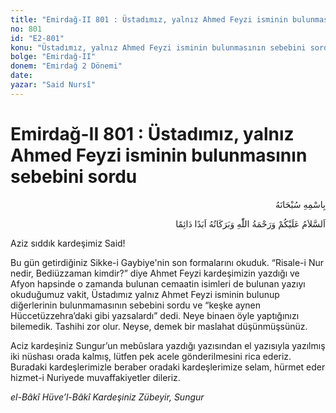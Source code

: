 ```yaml
---
title: "Emirdağ-II 801 : Üstadımız, yalnız Ahmed Feyzi isminin bulunmasının sebebini sordu"
no: 801
id: "E2-801"
konu: "Üstadımız, yalnız Ahmed Feyzi isminin bulunmasının sebebini sordu"
bolge: "Emirdağ-II"
donem: "Emirdağ 2 Dönemi"
date: 
yazar: "Said Nursî"
---
```


# Emirdağ-II 801 : Üstadımız, yalnız Ahmed Feyzi isminin bulunmasının sebebini sordu

<p class="arabic" dir="rtl" title="Meal: “Her türlü noksan sıfatlardan yüce olan Allah’ın adıyla.”">بِاسْمِهِ سُبْحَانَهُ</p>

<p class="arabic" dir="rtl" title="Meal: “Allah’ın selâmı, rahmeti ve bereketleri, ebedî ve dâimî olarak üzerinize olsun.”">اَلسَّلاَمُ عَلَيْكُمْ وَرَحْمَةُ اللّٰهِ وَبَرَكَاتُهُ اَبَدًا دَائِمًا</p>

Aziz sıddık kardeşimiz Said!

Bu gün getirdiğiniz Sikke-i Gaybiye'nin son formalarını okuduk. “Risale-i Nur nedir, Bediüzzaman kimdir?” diye Ahmet Feyzi kardeşimizin yazdığı ve Afyon hapsinde o zamanda bulunan cemaatin isimleri de bulunan yazıyı okuduğumuz vakit, Üstadımız yalnız Ahmet Feyzi isminin bulunup diğerlerinin bulunmamasının sebebini sordu ve “keşke aynen Hüccetüzzehra’daki gibi yazsalardı” dedi. Neye binaen öyle yaptığınızı bilemedik. Tashihi zor olur. Neyse, demek bir maslahat düşünmüşsünüz.

Aciz kardeşiniz Sungur’un mebûslara yazdığı yazısından el yazısıyla yazılmış iki nüshası orada kalmış, lütfen pek acele gönderilmesini rica ederiz. Buradaki kardeşlerimizle beraber oradaki kardeşlerimize selam, hürmet eder hizmet-i Nuriyede muvaffakiyetler dileriz.

*el-Bâkî Hüve’l-Bâkî*
*Kardeşiniz*
*Zübeyir, Sungur*

[^1]: Gelen son Manzume ki Kayalar’ın şiiridir. Çok hoş olduğu halde, ruhları meftun ettiği halde, iyice okunmadığı istifadesiz nâkıs oldu. Hem teksir kağıdı, hususi var mı?

[^2]: Harice giden Nur talebelerine hatırlatsanız da, daktilo alsalar. Bize bir adet daktilo küçüğünden lazım oluyor, belki ucuz ele geçer.

[^3]: Nazif Çelebi’ye yazmıştık ki, Ankara tab ettikçe yeni yazı formalardan sana birer adet Lahika’dan gönderir, ona göre sen eski yazıya çevirirsin. Cevap geldiğinde size yazarız, hatırınızda olsun.
